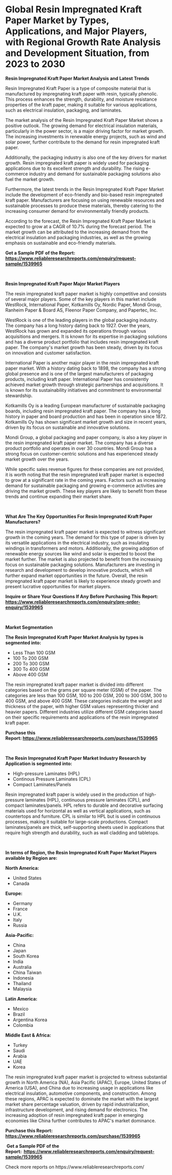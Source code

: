 <p><h1>Global Resin Impregnated Kraft Paper Market by Types, Applications, and Major Players, with Regional Growth Rate Analysis and Development Situation, from 2023 to 2030</h1></p><p><strong>Resin Impregnated Kraft Paper Market Analysis and Latest Trends</strong></p>
<p><p>Resin Impregnated Kraft Paper is a type of composite material that is manufactured by impregnating kraft paper with resin, typically phenolic. This process enhances the strength, durability, and moisture resistance properties of the kraft paper, making it suitable for various applications, such as electrical insulation, packaging, and laminates.</p><p>The market analysis of the Resin Impregnated Kraft Paper Market shows a positive outlook. The growing demand for electrical insulation materials, particularly in the power sector, is a major driving factor for market growth. The increasing investments in renewable energy projects, such as wind and solar power, further contribute to the demand for resin impregnated kraft paper.</p><p>Additionally, the packaging industry is also one of the key drivers for market growth. Resin impregnated kraft paper is widely used for packaging applications due to its excellent strength and durability. The rising e-commerce industry and demand for sustainable packaging solutions also fuel the market growth.</p><p>Furthermore, the latest trends in the Resin Impregnated Kraft Paper Market include the development of eco-friendly and bio-based resin impregnated kraft paper. Manufacturers are focusing on using renewable resources and sustainable processes to produce these materials, thereby catering to the increasing consumer demand for environmentally friendly products.</p><p>According to the forecast, the Resin Impregnated Kraft Paper Market is expected to grow at a CAGR of 10.7% during the forecast period. The market growth can be attributed to the increasing demand from the electrical insulation and packaging industries, as well as the growing emphasis on sustainable and eco-friendly materials.</p></p>
<p><strong>Get a Sample PDF of the Report:&nbsp; <a href="https://www.reliableresearchreports.com/enquiry/request-sample/1539965">https://www.reliableresearchreports.com/enquiry/request-sample/1539965</a></strong></p>
<p>&nbsp;</p>
<p><strong>Resin Impregnated Kraft Paper Major Market Players</strong></p>
<p><p>The resin impregnated kraft paper market is highly competitive and consists of several major players. Some of the key players in this market include WestRock, International Paper, Kotkamills Oy, Nordic Paper, Mondi Group, Ranheim Paper & Board AS, Fleenor Paper Company, and Papertec, Inc.</p><p>WestRock is one of the leading players in the global packaging industry. The company has a long history dating back to 1927. Over the years, WestRock has grown and expanded its operations through various acquisitions and mergers. It is known for its expertise in packaging solutions and has a diverse product portfolio that includes resin impregnated kraft paper. The company's market growth has been steady, driven by its focus on innovation and customer satisfaction.</p><p>International Paper is another major player in the resin impregnated kraft paper market. With a history dating back to 1898, the company has a strong global presence and is one of the largest manufacturers of packaging products, including kraft paper. International Paper has consistently achieved market growth through strategic partnerships and acquisitions. It is known for its sustainability initiatives and commitment to environmental stewardship.</p><p>Kotkamills Oy is a leading European manufacturer of sustainable packaging boards, including resin impregnated kraft paper. The company has a long history in paper and board production and has been in operation since 1872. Kotkamills Oy has shown significant market growth and size in recent years, driven by its focus on sustainable and innovative solutions.</p><p>Mondi Group, a global packaging and paper company, is also a key player in the resin impregnated kraft paper market. The company has a diverse product portfolio and operates in over 30 countries. Mondi Group has a strong focus on customer-centric solutions and has experienced steady market growth over the years.</p><p>While specific sales revenue figures for these companies are not provided, it is worth noting that the resin impregnated kraft paper market is expected to grow at a significant rate in the coming years. Factors such as increasing demand for sustainable packaging and growing e-commerce activities are driving the market growth. These key players are likely to benefit from these trends and continue expanding their market share.</p></p>
<p>&nbsp;</p>
<p><strong>What Are The Key Opportunities For Resin Impregnated Kraft Paper Manufacturers?</strong></p>
<p><p>The resin impregnated kraft paper market is expected to witness significant growth in the coming years. The demand for this type of paper is driven by its versatile applications in the electrical industry, such as insulating windings in transformers and motors. Additionally, the growing adoption of renewable energy sources like wind and solar is expected to boost the market further. The market is also projected to benefit from the increasing focus on sustainable packaging solutions. Manufacturers are investing in research and development to develop innovative products, which will further expand market opportunities in the future. Overall, the resin impregnated kraft paper market is likely to experience steady growth and present lucrative opportunities for market players.</p></p>
<p><strong>Inquire or Share Your Questions If Any Before Purchasing This Report: <a href="https://www.reliableresearchreports.com/enquiry/pre-order-enquiry/1539965">https://www.reliableresearchreports.com/enquiry/pre-order-enquiry/1539965</a></strong></p>
<p>&nbsp;</p>
<p><strong>Market Segmentation</strong></p>
<p><strong>The Resin Impregnated Kraft Paper Market Analysis by types is segmented into:</strong></p>
<p><ul><li>Less Than 100 GSM</li><li>100 To 200 GSM</li><li>200 To 300 GSM</li><li>300 To 400 GSM</li><li>Above 400 GSM</li></ul></p>
<p><p>The resin impregnated kraft paper market is divided into different categories based on the grams per square meter (GSM) of the paper. The categories are less than 100 GSM, 100 to 200 GSM, 200 to 300 GSM, 300 to 400 GSM, and above 400 GSM. These categories indicate the weight and thickness of the paper, with higher GSM values representing thicker and heavier papers. Different industries utilize different GSM categories based on their specific requirements and applications of the resin impregnated kraft paper.</p></p>
<p><strong>Purchase this Report:&nbsp;<a href="https://www.reliableresearchreports.com/purchase/1539965">https://www.reliableresearchreports.com/purchase/1539965</a></strong></p>
<p>&nbsp;</p>
<p><strong>The Resin Impregnated Kraft Paper Market Industry Research by Application is segmented into:</strong></p>
<p><ul><li>High-pressure Laminates (HPL)</li><li>Continous Pressure Laminates (CPL)</li><li>Compact Laminates/Panels</li></ul></p>
<p><p>Resin impregnated kraft paper is widely used in the production of high-pressure laminates (HPL), continuous pressure laminates (CPL), and compact laminates/panels. HPL refers to durable and decorative surfacing materials used for horizontal as well as vertical applications, such as countertops and furniture. CPL is similar to HPL but is used in continuous processes, making it suitable for large-scale productions. Compact laminates/panels are thick, self-supporting sheets used in applications that require high strength and durability, such as wall cladding and tabletops.</p></p>
<p>&nbsp;</p>
<p><strong>In terms of Region, the Resin Impregnated Kraft Paper Market Players available by Region are:</strong></p>
<p>
    <p> <strong> North America: </strong>
        <ul>
            <li>United States</li>
            <li>Canada</li>
        </ul>
        </p> 
    <p> <strong> Europe: </strong>
        <ul>
            <li>Germany</li>
            <li>France</li>
            <li>U.K.</li>
            <li>Italy</li>
            <li>Russia</li>
        </ul>
        </p> 
    <p> <strong> Asia-Pacific: </strong>
        <ul>
            <li>China</li>
            <li>Japan</li>
            <li>South Korea</li>
            <li>India</li>
            <li>Australia</li>
            <li>China Taiwan</li>
            <li>Indonesia</li>
            <li>Thailand</li>
            <li>Malaysia</li>
        </ul>
        </p> 
    <p> <strong> Latin America: </strong>
        <ul>
            <li>Mexico</li>
            <li>Brazil</li>
            <li>Argentina Korea</li>
            <li>Colombia</li>
        </ul>
        </p> 
    <p> <strong> Middle East & Africa: </strong>
        <ul>
            <li>Turkey</li>
            <li>Saudi</li>
            <li>Arabia</li>
            <li>UAE</li>
            <li>Korea</li>
        </ul>
    </p>
    </p>
<p><p>The resin impregnated kraft paper market is projected to witness substantial growth in North America (NA), Asia Pacific (APAC), Europe, United States of America (USA), and China due to increasing usage in applications like electrical insulation, automotive components, and construction. Among these regions, APAC is expected to dominate the market with the largest market share percentage valuation, driven by rapid industrialization, infrastructure development, and rising demand for electronics. The increasing adoption of resin impregnated kraft paper in emerging economies like China further contributes to APAC's market dominance.</p></p>
<p><strong>Purchase this Report: <a href="https://www.reliableresearchreports.com/purchase/1539965">https://www.reliableresearchreports.com/purchase/1539965</a></strong></p>
<p>&nbsp;<strong>Get a Sample PDF of the Report:&nbsp;&nbsp;<a href="https://www.reliableresearchreports.com/enquiry/request-sample/1539965">https://www.reliableresearchreports.com/enquiry/request-sample/1539965</a></strong></p>
<p><strong></strong></p>
<p>Check more reports on https://www.reliableresearchreports.com/</p>